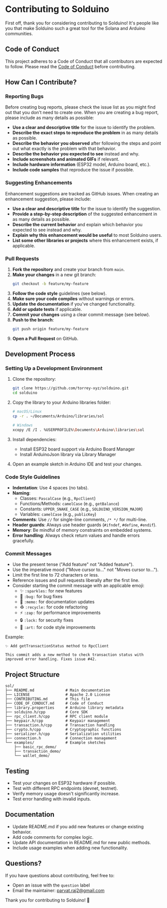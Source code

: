 # Contributing to Solduino

First off, thank you for considering contributing to Solduino! It's people like you that make Solduino such a great tool for the Solana and Arduino communities.

## Code of Conduct

This project adheres to a Code of Conduct that all contributors are expected to follow. Please read the [Code of Conduct](CODE_OF_CONDUCT.md) before contributing.

## How Can I Contribute?

### Reporting Bugs

Before creating bug reports, please check the issue list as you might find out that you don't need to create one. When you are creating a bug report, please include as many details as possible:

- **Use a clear and descriptive title** for the issue to identify the problem.
- **Describe the exact steps to reproduce the problem** in as many details as possible.
- **Describe the behavior you observed** after following the steps and point out what exactly is the problem with that behavior.
- **Describe the behavior you expected to see** instead and why.
- **Include screenshots and animated GIFs** if relevant.
- **Include hardware information** (ESP32 model, Arduino board, etc.).
- **Include code samples** that reproduce the issue if possible.

### Suggesting Enhancements

Enhancement suggestions are tracked as GitHub issues. When creating an enhancement suggestion, please include:

- **Use a clear and descriptive title** for the issue to identify the suggestion.
- **Provide a step-by-step description** of the suggested enhancement in as many details as possible.
- **Describe the current behavior** and explain which behavior you expected to see instead and why.
- **Explain why this enhancement would be useful** to most Solduino users.
- **List some other libraries or projects** where this enhancement exists, if applicable.

### Pull Requests

1. **Fork the repository** and create your branch from `main`.
2. **Make your changes** in a new git branch:
   ```bash
   git checkout -b feature/my-feature
   ```
3. **Follow the code style** guidelines (see below).
4. **Make sure your code compiles** without warnings or errors.
5. **Update the documentation** if you've changed functionality.
6. **Add or update tests** if applicable.
7. **Commit your changes** using a clear commit message (see below).
8. **Push to the branch**:
   ```bash
   git push origin feature/my-feature
   ```
9. **Open a Pull Request** on GitHub.

## Development Process

### Setting Up a Development Environment

1. Clone the repository:
   ```bash
   git clone https://github.com/torrey-xyz/solduino.git
   cd solduino
   ```

2. Copy the library to your Arduino libraries folder:
   ```bash
   # macOS/Linux
   cp -r . ~/Documents/Arduino/libraries/sol
   
   # Windows
   xcopy /E /I . %USERPROFILE%\Documents\Arduino\libraries\sol
   ```

3. Install dependencies:
   - Install ESP32 board support via Arduino Board Manager
   - Install ArduinoJson library via Library Manager

4. Open an example sketch in Arduino IDE and test your changes.

### Code Style Guidelines

- **Indentation**: Use 4 spaces (no tabs).
- **Naming**:
  - Classes: `PascalCase` (e.g., `RpcClient`)
  - Functions/Methods: `camelCase` (e.g., `getBalance`)
  - Constants: `UPPER_SNAKE_CASE` (e.g., `SOLDUINO_VERSION_MAJOR`)
  - Variables: `camelCase` (e.g., `publicKey`)
- **Comments**: Use `//` for single-line comments, `/* */` for multi-line.
- **Header guards**: Always use header guards (`#ifndef`, `#define`, `#endif`).
- **Memory**: Be mindful of memory constraints on embedded systems.
- **Error handling**: Always check return values and handle errors gracefully.

### Commit Messages

- Use the present tense ("Add feature" not "Added feature").
- Use the imperative mood ("Move cursor to..." not "Moves cursor to...").
- Limit the first line to 72 characters or less.
- Reference issues and pull requests liberally after the first line.
- Consider starting the commit message with an applicable emoji:
  - ✨ `:sparkles:` for new features
  - 🐛 `:bug:` for bug fixes
  - 📝 `:memo:` for documentation updates
  - ♻️ `:recycle:` for code refactoring
  - ⚡ `:zap:` for performance improvements
  - 🔒 `:lock:` for security fixes
  - 🎨 `:art:` for code style improvements

Example:
```
✨ Add getTransactionStatus method to RpcClient

This commit adds a new method to check transaction status with
improved error handling. Fixes issue #42.
```

## Project Structure

```
sol/
├── README.md              # Main documentation
├── LICENSE                # Apache 2.0 License
├── CONTRIBUTING.md        # This file
├── CODE_OF_CONDUCT.md     # Code of Conduct
├── library.properties     # Arduino library metadata
├── solduino.h/cpp         # Core SDK
├── rpc_client.h/cpp       # RPC client module
├── keypair.h/cpp          # Keypair management
├── transaction.h/cpp      # Transaction handling
├── crypto.h/cpp           # Cryptographic functions
├── serializer.h/cpp       # Serialization utilities
├── connection.h           # Connection management
└── examples/              # Example sketches
    ├── basic_rpc_demo/
    ├── transaction_demo/
    └── wallet_demo/
```

## Testing

- Test your changes on ESP32 hardware if possible.
- Test with different RPC endpoints (devnet, testnet).
- Verify memory usage doesn't significantly increase.
- Test error handling with invalid inputs.

## Documentation

- Update README.md if you add new features or change existing behavior.
- Add code comments for complex logic.
- Update API documentation in README.md for new public methods.
- Include usage examples when adding new functionality.

## Questions?

If you have questions about contributing, feel free to:

- Open an issue with the `question` label
- Email the maintainer: parvat.raj2@gmail.com

Thank you for contributing to Solduino! 🚀
